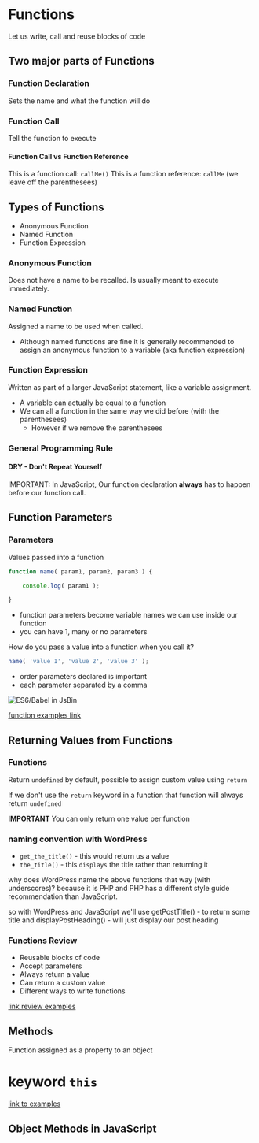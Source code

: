 # Functions

Let us write, call and reuse blocks of code

## Two major parts of Functions

### Function Declaration
Sets the name and what the function will do

### Function Call
Tell the function to execute

#### Function Call vs Function Reference

This is a function call:
`callMe()`
This is a function reference:
`callMe` (we leave off the parenthesees)

## Types of Functions

* Anonymous Function
* Named Function
* Function Expression

### Anonymous Function
Does not have a name to be recalled. Is usually meant to execute immediately.

### Named Function
Assigned a name to be used when called.
* Although named functions are fine it is generally recommended to assign an anonymous function to a variable (aka function expression)

### Function Expression
Written as part of a larger JavaScript statement, like a variable assignment.

* A variable can actually be equal to a function
* We can all a function in the same way we did before (with the parenthesees)
    - However if we remove the parenthesees

### General Programming Rule

#### DRY - Don't Repeat Yourself

IMPORTANT: In JavaScript, Our function declaration **always** has to happen before our function call.

## Function Parameters

### Parameters
Values passed into a function

```js
function name( param1, param2, param3 ) {

    console.log( param1 );

}
```

* function parameters become variable names we can use inside our function
* you can have 1, many or no parameters

How do you pass a value into a function when you call it?

```js
name( 'value 1', 'value 2', 'value 3' );
```

* order parameters declared is important
* each parameter separated by a comma

![ES6/Babel in JsBin](https://i.imgur.com/1pPCgTZ.png)

[function examples link](http://jsbin.com/retena/edit?js,console)

## Returning Values from Functions

### Functions

Return `undefined` by default, possible to assign custom value using `return`

If we don't use the `return` keyword in a function that function will always return `undefined`

**IMPORTANT**
You can only return one value per function

### naming convention with WordPress

* `get_the_title()` - this would return us a value
* `the_title()` - this `displays` the title rather than returning it

why does WordPress name the above functions that way (with underscores)?
because it is PHP and PHP has a different style guide recommendation than JavaScript.

so with WordPress and JavaScript we'll use
getPostTitle() - to return some title
and
displayPostHeading() - will just display our post heading

### Functions Review

* Reusable blocks of code
* Accept parameters
* Always return a value
* Can return a custom value
* Different ways to write functions

[link review examples](http://jsbin.com/puquqe/edit?js,console)

## Methods
Function assigned as a property to an object

# keyword `this`

[link to examples](http://jsbin.com/mudeza/edit?js,console)

## Object Methods in JavaScript




